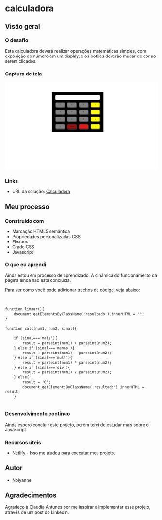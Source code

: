 # calculadora

## Visão geral

### O desafio

Esta calculadora deverá realizar operações matemáticas simples, com exposição do número em um display, e os botões deverão mudar de cor ao serem clicados.


### Captura de tela

![](./calculadora.jpg)


### Links

- URL da solução: [Calculadora](https://jade-entremet-997fcb.netlify.app)

## Meu processo

### Construído com

- Marcação HTML5 semântica
- Propriedades personalizadas CSS
- Flexbox
- Grade CSS
- Javascript

### O que eu aprendi

Ainda estou em processo de aprendizado. A dinâmica do funcionamento da página ainda não está concluída. 


Para ver como você pode adicionar trechos de código, veja abaixo:


```


function limpar(){
    document.getElementsByClassName('resultado').innerHTML = "";
}

function calc(num1, num2, sinal){
    
    if (sinal==='mais'){
        result = parseint(num1) + parseint(num2);
    } else if (sinal==='menos'){
        result = parseint(num1) - parseint(num2);
    } else if (sinal==='mult'){
        result = parseint(num1) * parseint(num2);        
    } else if (sinal==='div'){
        result = parseint(num1) / parseint(num2);    
    } else{
        result = '0';
        document.getElementsByClassName('resultado').innerHTML = result;
    }
     

```




### Desenvolvimento contínuo

Ainda espero concluir este projeto, porém terei de estudar mais sobre o Javascript.

### Recursos úteis

- [Netlify](https://www.netlify.com) - Isso me ajudou para executar meu projeto. 



## Autor

- Nolyanne



## Agradecimentos

Agradeço à Claudia Antunes por me inspirar a implementar esse projeto, através de um post do Linkedin.
